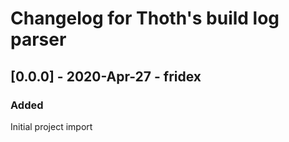 # Changelog for Thoth's build log parser

## [0.0.0] - 2020-Apr-27 - fridex

### Added

Initial project import
